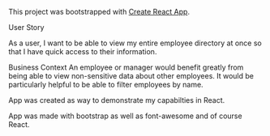 This project was bootstrapped with [Create React App](https://github.com/facebook/create-react-app).

User Story

As a user, I want to be able to view my entire employee directory at once so that I have quick access to their information.


Business Context
An employee or manager would benefit greatly from being able to view non-sensitive data about other employees. It would be particularly helpful to be able to filter employees by name.


App was created as way to demonstrate my capabilties in React.

App was made with bootstrap as well as font-awesome and of course React. 
